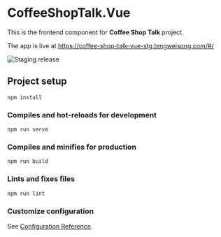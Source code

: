 # CoffeeShopTalk.Vue
This is the frontend component for **Coffee Shop Talk** project.

The app is live at https://coffee-shop-talk-vue-stg.tengweisong.com/#/

![Staging release](https://github.com/weisong0908/CoffeeShopTalk.Vue/workflows/Staging%20release/badge.svg)

## Project setup
```
npm install
```

### Compiles and hot-reloads for development
```
npm run serve
```

### Compiles and minifies for production
```
npm run build
```

### Lints and fixes files
```
npm run lint
```

### Customize configuration
See [Configuration Reference](https://cli.vuejs.org/config/).
